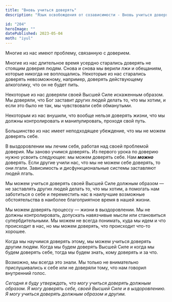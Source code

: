 ```yaml
---
title: "Вновь учиться доверять"
description: "Язык освобождения от созависимости - Вновь учиться доверять"

id: "204"
heroImage: ""
datePublished: 2023-05-04
moth: "iyul"
---
```


Многие из нас имеют проблему, связанную с доверием.

Многие из нас длительное время усердно старались доверять не стоящим доверия
людям. Снова и снова мы верили лжи и обещаниям, которые никогда не
воплощались. Некоторые из нас старались доверять невозможному, например,
доверять действующему алкоголику, что он не будет пить.

Некоторые из нас доверяли своей Высшей Силе искаженным образом. Мы доверяли,
что Бог заставит других людей делать то, что мы хотим, и если это было не так,
мы чувствовали себя обманутыми.

Некоторым из нас внушили, что вообще нельзя доверять жизни, что мы должны
контролировать и манипулировать, проходя свой путь.

Большинство из нас имеет неподходящее убеждение, что мы не можем доверять
себе.

В выздоровлении мы лечим себя, работая над своей проблемой доверия. Мы заново
учимся доверять. Из первого урока по доверию нужно усвоить следующее: мы можем
доверять себе. Нам **_можно_** доверять. Если другие учили нас, что мы не
можем себе доверять, то они лгали. Зависимость и дисфункциональные системы
заставляют людей лгать.

Мы можем учиться доверять своей Высшей Силе должным образом — не заставлять
других людей делать то, что мы хотим, а помогать нам заботиться о себе и
переместить нас в наилучшие возможные обстоятельства в наиболее благоприятное
время в нашей жизни.

Мы можем доверять процессу — жизни в выздоровлении. Мы не должны
контролировать, допускать навязчивые мысли или становиться супербдительными.
Мы можем не всегда понимать, куда мы идем и что происходит в нас, но мы можем
доверять, что происходит что-то хорошее.

Когда мы научимся доверять этому, мы можем учиться доверять другим людям.
Когда мы будем доверять Высшей Силе и когда мы будем доверять себе, тогда мы
будем знать, кому доверять и за что.

Возможно, мы всегда это знали. Мы только не внимательно прислушивались к себе
или не доверяли тому, что нам говорил внутренний голос.

_Сегодня_ _я_ _буду_ _утверждать,_ _что_ _могу_ _учиться_ _доверять_ _должным_
_образом._ _Я_ _могу_ _доверять_ _себе,_ _своей_ _Высшей_ _Силе_ _и_ _в_
_ыздоровлению._ _Я_ _могу_ _учиться_ _доверять_ _должным_ _образом_ _и_
_другим._
